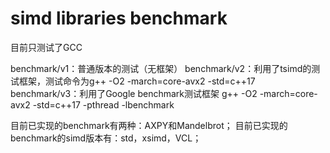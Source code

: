# simd libraries benchmark

目前只测试了GCC

benchmark/v1：普通版本的测试（无框架）
benchmark/v2：利用了tsimd的测试框架，测试命令为g++ -O2 -march=core-avx2 -std=c++17 <filename>
benchmark/v3：利用了Google benchmark测试框架 g++ -O2 -march=core-avx2 -std=c++17 -pthread -lbenchmark <filename> 

目前已实现的benchmark有两种：AXPY和Mandelbrot；
目前已实现的benchmark的simd版本有：std，xsimd，VCL；





